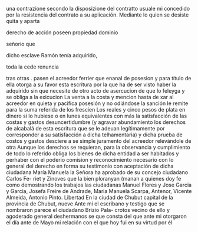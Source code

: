 una contrazione secondo la disposizione del contratto usuale
mi
concedido
por la
resistencia
del
contrato
a
su
aplicación.
Mediante
lo
quien
se
desiste
quita
y
aparta

derecho
de
acción
poseen
propiedad
dominio

señorio
que

dicho
esclave
Ramón
tenía
adquirido,

toda
la
cede
renuncia

tras
otras
.
pasen el acreedor ferrier que enanal de posesion y para
título de ella otorga a su favor esta escritura por la que ha
de ser visto haber la adquirido sin que necesite de otro acto
de asercucion de que lo feleyga y se obliga a la exicucion
La venta a la costa y mencion hasta de xar al acreedor en quieta y pacifica posesión y no odiándose la sanción le remite para la suma referida de los frescien
Los reales y cinco pesos de plata en dinero si lo hubiese o en lunes equivalentes con más la satisfacción de las costas y gastos desuncertidumbre (y agravar abundamiento los derechos de alcabalá de esta escritura que se le adeuan
legítimamente por corresponder a su satisfacción a dicha
telhamentaria) y dicha prueba de costos y gastos desciere
a se simple juramento del acreedor relevándole de otra
Aunque los derechos se requieran, para la observancia y cumplimiento de todo lo referido obliga los bienes de dicha entidad a ser habitados y perhaber con el poderio comision y reconocimiento necesario con lo general del derecho en forma
su testimonio con aceptación de dicha ciudadana María Manuela la Señora ha aprobado de su concejo ciudadano Carlos Fe- riet y Zinoves que la bien ploranyan (manan a quienes doy fe como demostrando los trabajos las ciudadanas Manuel Flores y
Jose Garcia y Garcia, Josefa Freire de Andrade, Maria Manuela Scarpa, Antenor, Vicente Almeida, Antonio Pinto.
Libertad
En la ciudad de Chubut capital de la provincia de Chubut, nueve
Ante mi el escribano y testigo que se nombraron parece el ciudadano Brizio Pala- crotos vecino de ello y agoderado general deshermanos se que consta del que ante mi otorgaron el día ante de Mayo
mi relación con el que hoy fui en su virtud por él